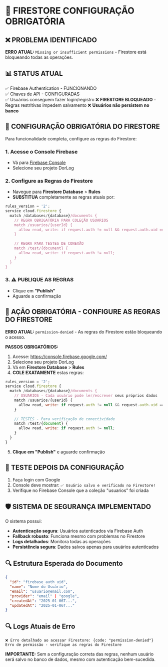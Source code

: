 # 🚨 FIRESTORE CONFIGURAÇÃO OBRIGATÓRIA

## ❌ PROBLEMA IDENTIFICADO
**ERRO ATUAL:** `Missing or insufficient permissions` - Firestore está bloqueando todas as operações.

## 📊 STATUS ATUAL
✅ Firebase Authentication - FUNCIONANDO  
✅ Chaves de API - CONFIGURADAS  
✅ Usuários conseguem fazer login/registro
❌ **FIRESTORE BLOQUEADO** - Regras restritivas impedem salvamento
❌ **Usuários não persistem no banco**

## 🔧 CONFIGURAÇÃO OBRIGATÓRIA DO FIRESTORE

Para funcionalidade completa, configure as regras do Firestore:

### 1. Acesse o Console Firebase
- Vá para [Firebase Console](https://console.firebase.google.com/)
- Selecione seu projeto DorLog

### 2. Configure as Regras do Firestore
- Navegue para **Firestore Database** > **Rules**
- **SUBSTITUA** completamente as regras atuais por:

```javascript
rules_version = '2';
service cloud.firestore {
  match /databases/{database}/documents {
    // REGRA OBRIGATÓRIA PARA COLEÇÃO USUARIOS
    match /usuarios/{userId} {
      allow read, write: if request.auth != null && request.auth.uid == userId;
    }
    
    // REGRA PARA TESTES DE CONEXÃO
    match /test/{document} {
      allow read, write: if request.auth != null;
    }
  }
}
```

### 3. ⚠️ PUBLIQUE AS REGRAS
- Clique em **"Publish"** 
- Aguarde a confirmação

## 🚨 AÇÃO OBRIGATÓRIA - CONFIGURE AS REGRAS DO FIRESTORE

**ERRO ATUAL:** `permission-denied` - As regras do Firestore estão bloqueando o acesso.

**PASSOS OBRIGATÓRIOS:**

1. Acesse: https://console.firebase.google.com/
2. Selecione seu projeto DorLog
3. Vá em **Firestore Database** > **Rules**
4. **COLE EXATAMENTE** estas regras:

```javascript
rules_version = '2';
service cloud.firestore {
  match /databases/{database}/documents {
    // USUARIOS - Cada usuário pode ler/escrever seus próprios dados
    match /usuarios/{userId} {
      allow read, write: if request.auth != null && request.auth.uid == userId;
    }
    
    // TESTES - Para verificação de conectividade
    match /test/{document} {
      allow read, write: if request.auth != null;
    }
  }
}
```

5. **Clique em "Publish"** e aguarde confirmação

## 🧪 TESTE DEPOIS DA CONFIGURAÇÃO

1. Faça login com Google
2. Console deve mostrar: `✅ Usuário salvo e verificado no Firestore!`
3. Verifique no Firebase Console que a coleção "usuarios" foi criada

## 🛡️ SISTEMA DE SEGURANÇA IMPLEMENTADO

O sistema possui:
- **Autenticação segura**: Usuários autenticados via Firebase Auth
- **Fallback robusto**: Funciona mesmo com problemas no Firestore  
- **Logs detalhados**: Monitora todas as operações
- **Persistência segura**: Dados salvos apenas para usuários autenticados  

## 🔍 Estrutura Esperada do Documento

```json
{
  "id": "firebase_auth_uid",
  "name": "Nome do Usuário",
  "email": "usuario@email.com", 
  "provider": "email" | "google",
  "createdAt": "2025-01-06T...",
  "updatedAt": "2025-01-06T..."
}
```

## 🔍 Logs Atuais de Erro
```
❌ Erro detalhado ao acessar Firestore: {code: "permission-denied"}
Erro de permissão - verifique as regras do Firestore
```

**IMPORTANTE:** Sem a configuração correta das regras, nenhum usuário será salvo no banco de dados, mesmo com autenticação bem-sucedida.